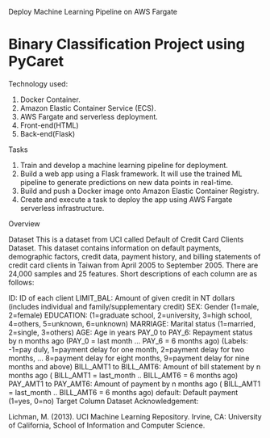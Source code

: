 Deploy Machine Learning Pipeline on AWS Fargate
 
# Binary Classification Project using PyCaret

Technology used:

1. Docker Container.
2. Amazon Elastic Container Service (ECS).
3. AWS Fargate and serverless deployment.
4. Front-end(HTML)
5. Back-end(Flask)


Tasks

1. Train and develop a machine learning pipeline for deployment.
2. Build a web app using a Flask framework. It will use the trained ML pipeline to generate predictions on new data points in real-time.
3. Build and push a Docker image onto Amazon Elastic Container Registry.
4. Create and execute a task to deploy the app using AWS Fargate serverless infrastructure.


Overview

Dataset
This is a dataset from UCI called Default of Credit Card Clients Dataset. This dataset contains information on default payments, demographic factors, credit data, payment history, and billing statements of credit card clients in Taiwan from April 2005 to September 2005. There are 24,000 samples and 25 features. Short descriptions of each column are as follows:

ID: ID of each client
LIMIT_BAL: Amount of given credit in NT dollars (includes individual and family/supplementary credit)
SEX: Gender (1=male, 2=female)
EDUCATION: (1=graduate school, 2=university, 3=high school, 4=others, 5=unknown, 6=unknown)
MARRIAGE: Marital status (1=married, 2=single, 3=others)
AGE: Age in years
PAY_0 to PAY_6: Repayment status by n months ago (PAY_0 = last month ... PAY_6 = 6 months ago) (Labels: -1=pay duly, 1=payment delay for one month, 2=payment delay for two months, ... 8=payment delay for eight months, 9=payment delay for nine months and above)
BILL_AMT1 to BILL_AMT6: Amount of bill statement by n months ago ( BILL_AMT1 = last_month .. BILL_AMT6 = 6 months ago)
PAY_AMT1 to PAY_AMT6: Amount of payment by n months ago ( BILL_AMT1 = last_month .. BILL_AMT6 = 6 months ago)
default: Default payment (1=yes, 0=no) Target Column
Dataset Acknowledgement:

Lichman, M. (2013). UCI Machine Learning Repository. Irvine, CA: University of California, School of Information and Computer Science.
